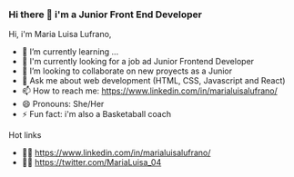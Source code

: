 ### Hi there 👋 i'm a Junior Front End Developer
Hi, i'm Maria Luisa Lufrano, 

- 🌱 I’m currently learning ...
- 🔭 I'm currently looking for a job ad Junior Frontend Developer
- 👯 I’m looking to collaborate on new proyects as a Junior
- 💬 Ask me about web development (HTML, CSS, Javascript and React)
- 📫 How to reach me: https://www.linkedin.com/in/marialuisalufrano/
- 😄 Pronouns: She/Her
- ⚡ Fun fact: i'm also a Basketaball coach

Hot links
- 👩‍💻 https://www.linkedin.com/in/marialuisalufrano/
- 👩‍💻 https://twitter.com/MariaLuisa_04

